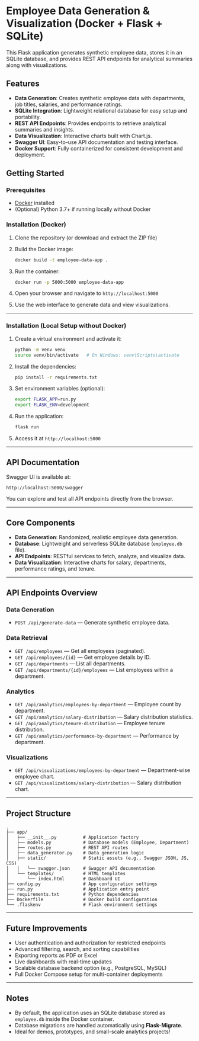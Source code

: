 # Employee Data Generation & Visualization (Docker + Flask + SQLite)

This Flask application generates synthetic employee data, stores it in an SQLite database, and provides REST API endpoints for analytical summaries along with visualizations.

## Features

- **Data Generation**: Creates synthetic employee data with departments, job titles, salaries, and performance ratings.
- **SQLite Integration**: Lightweight relational database for easy setup and portability.
- **REST API Endpoints**: Provides endpoints to retrieve analytical summaries and insights.
- **Data Visualization**: Interactive charts built with Chart.js.
- **Swagger UI**: Easy-to-use API documentation and testing interface.
- **Docker Support**: Fully containerized for consistent development and deployment.

## Getting Started

### Prerequisites

- [Docker](https://www.docker.com/get-started) installed
- (Optional) Python 3.7+ if running locally without Docker

### Installation (Docker)

1. Clone the repository (or download and extract the ZIP file)

2. Build the Docker image:

   ```bash
   docker build -t employee-data-app .
   ```

3. Run the container:

   ```bash
   docker run -p 5000:5000 employee-data-app
   ```

4. Open your browser and navigate to `http://localhost:5000`

5. Use the web interface to generate data and view visualizations.

---

### Installation (Local Setup without Docker)

1. Create a virtual environment and activate it:

   ```bash
   python -m venv venv
   source venv/bin/activate   # On Windows: venv\Scripts\activate
   ```

2. Install the dependencies:

   ```bash
   pip install -r requirements.txt
   ```

3. Set environment variables (optional):

   ```bash
   export FLASK_APP=run.py
   export FLASK_ENV=development
   ```

4. Run the application:

   ```bash
   flask run
   ```

5. Access it at `http://localhost:5000`

---

## API Documentation

Swagger UI is available at:

```
http://localhost:5000/swagger
```

You can explore and test all API endpoints directly from the browser.

---

## Core Components

- **Data Generation**: Randomized, realistic employee data generation.
- **Database**: Lightweight and serverless SQLite database (`employee.db` file).
- **API Endpoints**: RESTful services to fetch, analyze, and visualize data.
- **Data Visualization**: Interactive charts for salary, departments, performance ratings, and tenure.

---

## API Endpoints Overview

### Data Generation
- `POST /api/generate-data` — Generate synthetic employee data.

### Data Retrieval
- `GET /api/employees` — Get all employees (paginated).
- `GET /api/employees/{id}` — Get employee details by ID.
- `GET /api/departments` — List all departments.
- `GET /api/departments/{id}/employees` — List employees within a department.

### Analytics
- `GET /api/analytics/employees-by-department` — Employee count by department.
- `GET /api/analytics/salary-distribution` — Salary distribution statistics.
- `GET /api/analytics/tenure-distribution` — Employee tenure distribution.
- `GET /api/analytics/performance-by-department` — Performance by department.

### Visualizations
- `GET /api/visualizations/employees-by-department` — Department-wise employee chart.
- `GET /api/visualizations/salary-distribution` — Salary distribution chart.

---

## Project Structure

```
.
├── app/
│   ├── __init__.py          # Application factory
│   ├── models.py            # Database models (Employee, Department)
│   ├── routes.py            # REST API routes
│   ├── data_generator.py    # Data generation logic
│   ├── static/              # Static assets (e.g., Swagger JSON, JS, CSS)
│   │   └── swagger.json     # Swagger API documentation
│   └── templates/           # HTML templates
│       └── index.html       # Dashboard UI
├── config.py                # App configuration settings
├── run.py                   # Application entry point
├── requirements.txt         # Python dependencies
├── Dockerfile               # Docker build configuration
└── .flaskenv                # Flask environment settings
```

---

## Future Improvements

- User authentication and authorization for restricted endpoints
- Advanced filtering, search, and sorting capabilities
- Exporting reports as PDF or Excel
- Live dashboards with real-time updates
- Scalable database backend option (e.g., PostgreSQL, MySQL)
- Full Docker Compose setup for multi-container deployments

---

## Notes

- By default, the application uses an SQLite database stored as `employee.db` inside the Docker container.
- Database migrations are handled automatically using **Flask-Migrate**.
- Ideal for demos, prototypes, and small-scale analytics projects!